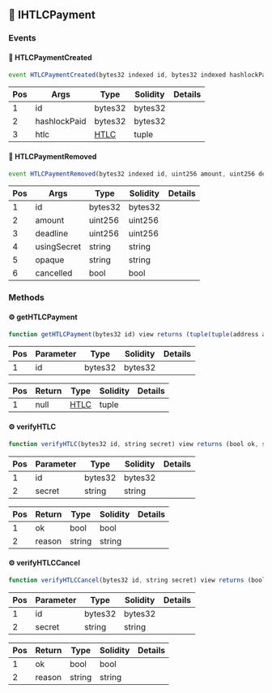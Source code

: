 ## 📜 IHTLCPayment

### Events

#### 📢 __HTLCPaymentCreated__
```js
event HTLCPaymentCreated(bytes32 indexed id, bytes32 indexed hashlockPaid, tuple(tuple(address account, bytes11 bic, bytes32 iban) recipient, uint256 amount, uint256 deadline, bytes32 hashlockPaid, bytes32 hashlockCancel, string opaque, uint8 state) htlc)
```
| Pos | Args | Type | Solidity | Details |
| --- | --- | --- | --- | --- |
|1 | id | bytes32 | bytes32 |  |
|2 | hashlockPaid | bytes32 | bytes32 |  |
|3 | htlc | [HTLC](./api-t-HTLC.md) | tuple |  |


#### 📢 __HTLCPaymentRemoved__
```js
event HTLCPaymentRemoved(bytes32 indexed id, uint256 amount, uint256 deadline, string usingSecret, string opaque, bool cancelled)
```
| Pos | Args | Type | Solidity | Details |
| --- | --- | --- | --- | --- |
|1 | id | bytes32 | bytes32 |  |
|2 | amount | uint256 | uint256 |  |
|3 | deadline | uint256 | uint256 |  |
|4 | usingSecret | string | string |  |
|5 | opaque | string | string |  |
|6 | cancelled | bool | bool |  |


### Methods

#### ⚙️ __getHTLCPayment__
```js
function getHTLCPayment(bytes32 id) view returns (tuple(tuple(address account, bytes11 bic, bytes32 iban) recipient, uint256 amount, uint256 deadline, bytes32 hashlockPaid, bytes32 hashlockCancel, string opaque, uint8 state))
```
| Pos | Parameter | Type | Solidity | Details |
| --- | --- | --- | --- | --- |
|1 | id | bytes32 | bytes32 |  |


| Pos | Return | Type | Solidity | Details |
| --- | --- | --- | --- | --- |
|1 | null | [HTLC](./api-t-HTLC.md) | tuple |  |


#### ⚙️ __verifyHTLC__
```js
function verifyHTLC(bytes32 id, string secret) view returns (bool ok, string reason)
```
| Pos | Parameter | Type | Solidity | Details |
| --- | --- | --- | --- | --- |
|1 | id | bytes32 | bytes32 |  |
|2 | secret | string | string |  |


| Pos | Return | Type | Solidity | Details |
| --- | --- | --- | --- | --- |
|1 | ok | bool | bool |  |
|2 | reason | string | string |  |


#### ⚙️ __verifyHTLCCancel__
```js
function verifyHTLCCancel(bytes32 id, string secret) view returns (bool ok, string reason)
```
| Pos | Parameter | Type | Solidity | Details |
| --- | --- | --- | --- | --- |
|1 | id | bytes32 | bytes32 |  |
|2 | secret | string | string |  |


| Pos | Return | Type | Solidity | Details |
| --- | --- | --- | --- | --- |
|1 | ok | bool | bool |  |
|2 | reason | string | string |  |


